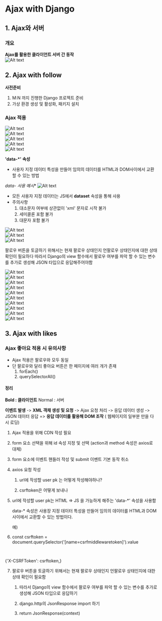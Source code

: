 # Ajax with Django

## 1. Ajax와 서버

### 개요

**Ajax를 활용한 클라이언트 서버 간 동작**  
![Alt text](images/image.png)

## 2. Ajax with follow

**사전준비**  

1. M:N 까지 진행한 Django 프로젝트 준비
2. 가상 환경 생성 및 활성화, 패키지 설치  

### Ajax 적용

![Alt text](images/image-1.png)  
![Alt text](images/image-2.png)  
![Alt text](images/image-3.png)  
![Alt text](images/image-4.png)  
![Alt text](images/image-5.png)  

**'data-*' 속성**

- 사용자 지정 데이터 특성을 만들어 임의의 데이터를 HTML과 DOM사이에서 교환 할 수 있는 방법  

**data-* 사용 예시**
    ![Alt text](images/image-6.png)  

- 모든 사용자 지정 데이터는 JS에서 **dataset** 속성을 통해 사용
- 주의사항
  1. 대소문자 여부에 상관없이 'xml' 문자로 시작 불가
  2. 세미콜론 포함 불가
  3. 대문자 포함 불가  

![Alt text](images/image-7.png)  
![Alt text](images/image-8.png)  
![Alt text](images/image-9.png)  

팔로우 버튼을 토글하기 위해서는 현재 팔로우 상태인지 언팔로우 상태인지에 대한 상태 확인이 필요하다
 따라서 Django의 view 함수에서 팔로우 여부를 파악 할 수 있는 변수를 추가로 생성해 JSON 타입으로 응답해주어야함  

![Alt text](images/image-10.png)  
![Alt text](images/image-11.png)  
![Alt text](images/image-12.png)  
![Alt text](images/image-13.png)  
![Alt text](images/image-14.png)  
![Alt text](images/image-15.png)  
![Alt text](images/image-16.png)  
![Alt text](images/image-17.png)  
![Alt text](images/image-18.png)  
![Alt text](images/image-19.png)  

## 3. Ajax with likes

### Ajax 좋아요 적용 시 유의사항

- Ajax 적용은 팔로우와 모두 동일
- 단 팔로우와 달리 좋아요 버튼은 한 페이지에 여러 개가 존재
  1. forEach()
  2. querySelectorAll()













#### 정리

**Bold : 클라이언트**
Normal : 서버



**이벤트 발생** -> **XML 객채 생성 및 요청** -> Ajax 요청 처리 -> 응답 데이터 생성 -> JSON 데이터 응답 => **응답 데이터를 활용해 DOM 조작** ( 웹페이지의 일부분 만을 다시 로딩)  





1. Ajax 적용을 위해 CDN 작성 필요

2. form 요소 선택을 위해 id 속성 지정 및 선택 (action과 method 속성은 axios로 대체)

3. form 요소에 이벤트 핸들러 작성 및 submit 이벤트 기본 동작 취소

4. axios 요청 작성
   
   1. url에 작성할 user pk 는 어떻게 작성해야하나?
   
   2. csrftoken은 어떻게 보내나

5. url에 작성할 user pk는 HTML => JS 을 가능하게 해주는 'data-*' 속성을 사용함
   
   data-* 속성은 사용장 지정 데이터 특성을 만들어 임의의 데이터를 HTML과 DOM 사이에서 교환할 수 있는 방법이다. 
   
   예)
   
   <div data-my-id-is = '{{ person.pk }}'></div>
   
   
   
   <script>
       const myIdIs = event.target.dataset.myIdIs
   </script>



6. const csrftoken = document.querySelector('[name=csrfmiddlewaretoken]').value

   

{'X-CSRFToken': csrftoken,}



7. 팔로우 버튼을 토글하기 위해서는 현재 팔로우 상태인지 언팔로우 상태인지에 대한 상태 확인이 필요함
   
   1. 따라서 Django의 view 함수에서 팔로우 여부를 파악 할 수 있는 변수를 추가로 생성해 JSON 타입으로 응답하기
   
   2. django.http의 JsonResponse import 하기
   
   3. return JsonResponse(context)




